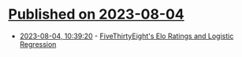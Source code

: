 # [Published on 2023-08-04](index.md)

* [2023-08-04, 10:39:20](https://lobste.rs/s/rm8puh/fivethirtyeight_s_elo_ratings_logistic) - [FiveThirtyEight's Elo Ratings and Logistic Regression](https://nicidob.github.io/nba_elo/)
